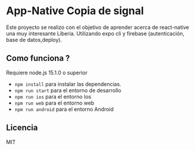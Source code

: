 # App-Native Copia de signal
Este proyecto se realizo con el objetivo de aprender acerca de react-native una muy interesante Liberia. Utilizando expo cli y firebase  (autenticación, base de datos,deploy).

## Como funciona ?

Requiere node.js 15.1.0 o superior 

* `npm install` para instalar  las dependencias.
* `npm run start` para el entorno de desarrollo
* `npm run ios` para el entorno Ios
* `npm run web` para el entorno web
* `npm run android` para el entorno Android



## Licencia

MIT
